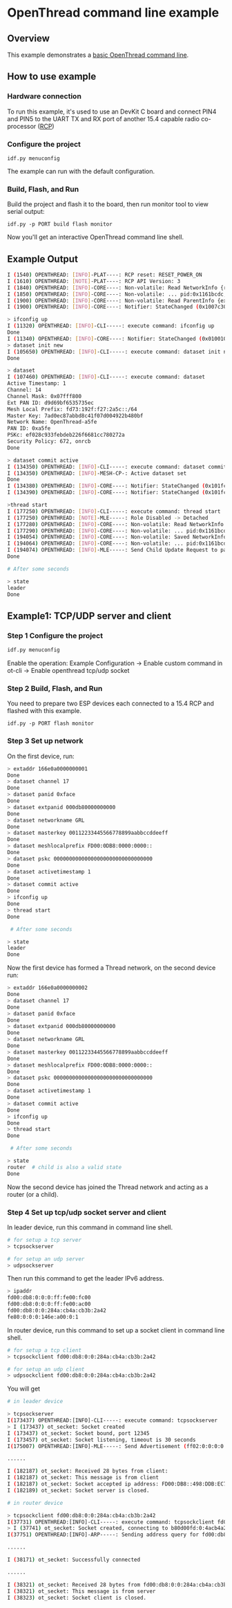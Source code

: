 # OpenThread command line example 

## Overview

This example demonstrates a [basic OpenThread command line](https://github.com/openthread/openthread/blob/master/src/cli/README.md).

## How to use example

### Hardware connection

To run this example, it's used to use an DevKit C board and connect PIN4 and PIN5 to the UART TX and RX port of another 15.4 capable radio co-processor ([RCP](https://openthread.io/platforms/co-processor?hl=en))

### Configure the project

```
idf.py menuconfig
```

The example can run with the default configuration.

### Build, Flash, and Run

Build the project and flash it to the board, then run monitor tool to view serial output:

```
idf.py -p PORT build flash monitor
```

Now you'll get an interactive OpenThread command line shell.

## Example Output

```bash
I (1540) OPENTHREAD: [INFO]-PLAT----: RCP reset: RESET_POWER_ON
I (1610) OPENTHREAD: [NOTE]-PLAT----: RCP API Version: 3
I (1840) OPENTHREAD: [INFO]-CORE----: Non-volatile: Read NetworkInfo {rloc:0x7404, extaddr:aee4a5cc7ed1ad88, role:Child, mode:0x0f, version:2, keyseq:0x0, ...
I (1850) OPENTHREAD: [INFO]-CORE----: Non-volatile: ... pid:0x1161bcdc, mlecntr:0x5a17, maccntr:0x5a91, mliid:33158c466ab576d4}
I (1900) OPENTHREAD: [INFO]-CORE----: Non-volatile: Read ParentInfo {extaddr:36505631b12ea5e3, version:2}
I (1900) OPENTHREAD: [INFO]-CORE----: Notifier: StateChanged (0x1007c300) [KeySeqCntr NetData Channel PanId NetName ExtPanId MstrKey ActDset] 

> ifconfig up
I (11320) OPENTHREAD: [INFO]-CLI-----: execute command: ifconfig up
Done
I (11340) OPENTHREAD: [INFO]-CORE----: Notifier: StateChanged (0x01001009) [Ip6+ LLAddr Ip6Mult+ NetifState] 
> dataset init new
I (105650) OPENTHREAD: [INFO]-CLI-----: execute command: dataset init new
Done

> dataset
I (107460) OPENTHREAD: [INFO]-CLI-----: execute command: dataset
Active Timestamp: 1
Channel: 14
Channel Mask: 0x07fff800
Ext PAN ID: d9d69bf6535735ec
Mesh Local Prefix: fd73:192f:f27:2a5c::/64
Master Key: 7ad0ec87abbd8c41f07d004922b480bf
Network Name: OpenThread-a5fe
PAN ID: 0xa5fe
PSKc: ef028c933febdeb226f6681cc780272a
Security Policy: 672, onrcb
Done

> dataset commit active
I (134350) OPENTHREAD: [INFO]-CLI-----: execute command: dataset commit active
I (134350) OPENTHREAD: [INFO]-MESH-CP-: Active dataset set
Done
I (134380) OPENTHREAD: [INFO]-CORE----: Notifier: StateChanged (0x101fc110) [MLAddr KeySeqCntr Channel PanId NetName ExtPanId MstrKey PSKc SecPolicy ...
I (134390) OPENTHREAD: [INFO]-CORE----: Notifier: StateChanged (0x101fc110) ... ActDset] 

>thread start                                                         
I (177250) OPENTHREAD: [INFO]-CLI-----: execute command: thread start
I (177250) OPENTHREAD: [NOTE]-MLE-----: Role Disabled -> Detached
I (177280) OPENTHREAD: [INFO]-CORE----: Non-volatile: Read NetworkInfo {rloc:0x7404, extaddr:aee4a5cc7ed1ad88, role:Child, mode:0x0f, version:2, keyseq:0x0, ...
I (177290) OPENTHREAD: [INFO]-CORE----: Non-volatile: ... pid:0x1161bcdc, mlecntr:0x5a17, maccntr:0x5a91, mliid:33158c466ab576d4}            
I (194054) OPENTHREAD: [INFO]-CORE----: Non-volatile: Saved NetworkInfo {rloc:0x7404, extaddr:aee4a5cc7ed1ad88, role:Child, mode:0x0f, version:2, keyseq:0x0, ...
I (194064) OPENTHREAD: [INFO]-CORE----: Non-volatile: ... pid:0x1161bcdc, mlecntr:0x5e00, maccntr:0x5e79, mliid:33158c466ab576d4}            
I (194074) OPENTHREAD: [INFO]-MLE-----: Send Child Update Request to parent (fe80:0:0:0:3450:5631:b12e:a5e3)                                 
Done                                                                  

# After some seconds

> state
leader
Done
```

## Example1: TCP/UDP server and client

### Step 1 Configure the project

```bash
idf.py menuconfig
```

Enable the operation: Example Configuration -> Enable custom command in ot-cli -> Enable openthread tcp/udp socket

### Step 2 Build, Flash, and Run
You need to prepare two ESP devices each connected to a 15.4 RCP and flashed with this example.

```
idf.py -p PORT flash monitor
```

### Step 3 Set up network

On the first device, run:
```bash
> extaddr 166e0a0000000001
Done
> dataset channel 17
Done
> dataset panid 0xface
Done
> dataset extpanid 000db80000000000
Done
> dataset networkname GRL
Done
> dataset masterkey 00112233445566778899aabbccddeeff
Done
> dataset meshlocalprefix FD00:0DB8:0000:0000::
Done
> dataset pskc 00000000000000000000000000000000
Done
> dataset activetimestamp 1
Done
> dataset commit active
Done
> ifconfig up
Done
> thread start
Done

 # After some seconds

> state
leader
Done
```

Now the first device has formed a Thread network, on the second device run:

```bash
> extaddr 166e0a0000000002
Done
> dataset channel 17
Done
> dataset panid 0xface
Done
> dataset extpanid 000db80000000000
Done
> dataset networkname GRL
Done
> dataset masterkey 00112233445566778899aabbccddeeff
Done
> dataset meshlocalprefix FD00:0DB8:0000:0000::
Done
> dataset pskc 00000000000000000000000000000000
Done
> dataset activetimestamp 1
Done
> dataset commit active
Done
> ifconfig up
Done
> thread start
Done

 # After some seconds

> state
router  # child is also a valid state
Done
```

Now the second device has joined the Thread network and acting as a router (or a child).

### Step 4 Set up tcp/udp socket server and client

In leader device, run this command in command line shell.

```bash
# for setup a tcp server
> tcpsockserver

# for setup an udp server
> udpsockserver
```

Then run this command to get the leader IPv6 address.

```bash
> ipaddr
fd00:db8:0:0:0:ff:fe00:fc00
fd00:db8:0:0:0:ff:fe00:ac00
fd00:db8:0:0:284a:cb4a:cb3b:2a42
fe80:0:0:0:146e:a00:0:1
```

In router device, run this command to set up a socket client in command line shell.

```bash
# for setup a tcp client
> tcpsockclient fd00:db8:0:0:284a:cb4a:cb3b:2a42

# for setup an udp client
> udpsockclient fd00:db8:0:0:284a:cb4a:cb3b:2a42
```

You will get

```bash
# in leader device

> tcpsockserver
I(173437) OPENTHREAD:[INFO]-CLI-----: execute command: tcpsockserver
> I (173437) ot_secket: Socket created
I (173437) ot_secket: Socket bound, port 12345
I (173457) ot_secket: Socket listening, timeout is 30 seconds
I(175007) OPENTHREAD:[INFO]-MLE-----: Send Advertisement (ff02:0:0:0:0:0:0:1)

......

I (182187) ot_secket: Received 28 bytes from client:
I (182187) ot_secket: This message is from client
I (182187) ot_secket: Socket accepted ip address: FD00:DB8::498:DDB:EC7:49DC
I (182189) ot_secket: Socket server is closed.

# in router device

> tcpsockclient fd00:db8:0:0:284a:cb4a:cb3b:2a42
I(37731) OPENTHREAD:[INFO]-CLI-----: execute command: tcpsockclient fd00:db8:0:0:284a:cb4a:cb3b:2a42
> I (37741) ot_secket: Socket created, connecting to b80d00fd:0:4acb4a28:422a3bcb:12345
I(37751) OPENTHREAD:[INFO]-ARP-----: Sending address query for fd00:db8:0:0:284a:cb4a:cb3b:2a42

......

I (38171) ot_secket: Successfully connected

......

I (38321) ot_secket: Received 28 bytes from fd00:db8:0:0:284a:cb4a:cb3b:2a42
I (38321) ot_secket: This message is from server
I (38323) ot_secket: Socket client is closed.
```

